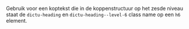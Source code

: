 Gebruik voor een koptekst die in de koppenstructuur op het zesde niveau staat de
`dictu-heading` en `dictu-heading--level-6` class name op een `h6` element.
